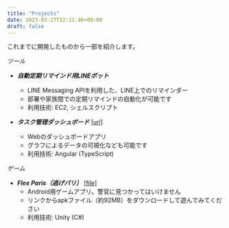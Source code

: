 ```yaml
---
title: "Projects"
date: 2023-03-27T12:11:46+09:00
draft: false
---
```

これまでに開発したものから一部を紹介します。

*ツール*
- ***自動定期リマインド用LINEボット***
    - LINE Messaging APIを利用した、LINE上でのリマインダー
    - 部署や家族間での定期リマインドの自動化が可能です
    - 利用技術: EC2, シェルスクリプト

- ***タスク管理ダッシュボード*** [[url]](/dashboard_demo)
    - Webのダッシュボードアプリ
    - グラフによるデータの可視化なども可能です
    - 利用技術: Angular (TypeScript)

*ゲーム*
- ***Flee Paris（逃げパリ）*** [[file]](/Flee_Paris.apk)
    - Android用ゲームアプリ。警官に見つかってはいけません
    - リンクからapkファイル（約92MB）をダウンロードして遊んでみてください
    - 利用技術: Unity (C#)

